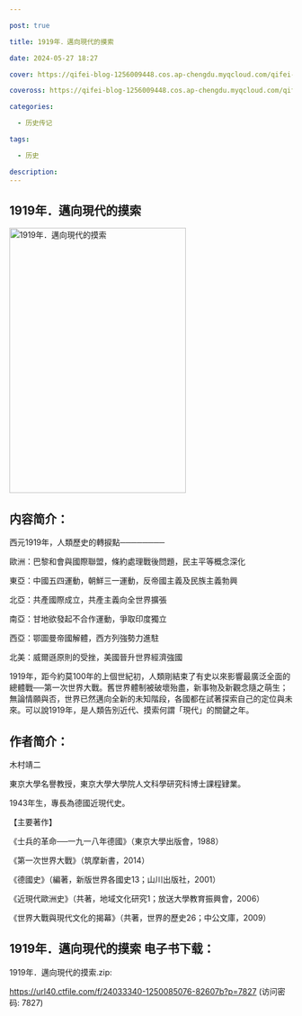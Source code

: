 ```yaml
---

post: true

title: 1919年．邁向現代的摸索

date: 2024-05-27 18:27

cover: https://qifei-blog-1256009448.cos.ap-chengdu.myqcloud.com/qifei-blog/65f39a519f345e8d03ca0b4a.jpg

coveross: https://qifei-blog-1256009448.cos.ap-chengdu.myqcloud.com/qifei-blog/65f39a519f345e8d03ca0b4a.jpg

categories:

  - 历史传记

tags:

  - 历史

description:
---
```


## 1919年．邁向現代的摸索
<img alt="1919年．邁向現代的摸索 " class="aligncenter loading" data-was-processed="true" decoding="async" fetchpriority="high" height="471" src="https://qifei-blog-1256009448.cos.ap-chengdu.myqcloud.com/qifei-blog/65f39a519f345e8d03ca0b4a.jpg " style="cursor: zoom-in;" width="314"/>

## 内容简介：

西元1919年，人類歷史的轉捩點────────

歐洲：巴黎和會與國際聯盟，條約處理戰後問題，民主平等概念深化

東亞：中國五四運動，朝鮮三一運動，反帝國主義及民族主義勃興

北亞：共產國際成立，共產主義向全世界擴張

南亞：甘地欲發起不合作運動，爭取印度獨立

西亞：鄂圖曼帝國解體，西方列強勢力進駐

北美：威爾遜原則的受挫，美國晉升世界經濟強國

1919年，距今約莫100年的上個世紀初，人類剛結束了有史以來影響最廣泛全面的總體戰──第一次世界大戰。舊世界體制被破壞殆盡，新事物及新觀念隨之萌生；無論情願與否，世界已然邁向全新的未知階段，各國都在試著探索自己的定位與未來。可以說1919年，是人類告別近代、摸索何謂「現代」的關鍵之年。

## 作者简介：

木村靖二

東京大學名譽教授，東京大學大學院人文科學研究科博士課程肄業。

1943年生，專長為德國近現代史。

【主要著作】

《士兵的革命──一九一八年德國》（東京大學出版會，1988）

《第一次世界大戰》（筑摩新書，2014）

《德國史》（編著，新版世界各國史13；山川出版社，2001）

《近現代歐洲史》（共著，地域文化研究1；放送大學教育振興會，2006）

《世界大戰與現代文化的揭幕》（共著，世界的歷史26；中公文庫，2009）

## 1919年．邁向現代的摸索 电子书下载：



1919年．邁向現代的摸索.zip: 

https://url40.ctfile.com/f/24033340-1250085076-82607b?p=7827 (访问密码: 7827)
